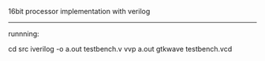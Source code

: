 16bit processor implementation with verilog



-------
runnning:

cd src
iverilog -o a.out testbench.v
vvp a.out
gtkwave testbench.vcd